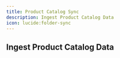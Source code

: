 ```yaml
---
title: Product Catalog Sync
description: Ingest Product Catalog Data
icon: lucide:folder-sync
---
```


## Ingest Product Catalog Data



           